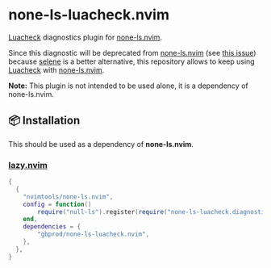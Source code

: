 # none-ls-luacheck.nvim

[Luacheck](https://github.com/mpeterv/luacheck) diagnostics plugin for [none-ls.nvim](https://github.com/nvimtools/none-ls.nvim).

Since this diagnostic will be deprecated from [none-ls.nvim](https://github.com/nvimtools/none-ls.nvim)
(see [this issue](https://github.com/nvimtools/none-ls.nvim/issues/58)) because [selene](https://github.com/Kampfkarren/selene) is a better alternative,
this repository allows to keep using [Luacheck](https://github.com/mpeterv/luacheck) with [none-ls.nvim](https://github.com/nvimtools/none-ls.nvim).

**Note:** This plugin is not intended to be used alone, it is a dependency of none-ls.nvim.

## 📦 Installation

This should be used as a dependency of **none-ls.nvim**.

### [lazy.nvim](https://github.com/folke/lazy.nvim)

```lua
{
  {
    "nvimtools/none-ls.nvim",
    config = function()
        require("null-ls").register(require("none-ls-luacheck.diagnostics.php"))
    end,
    dependencies = {
        "gbprod/none-ls-luacheck.nvim",
    },
  },
}
```
